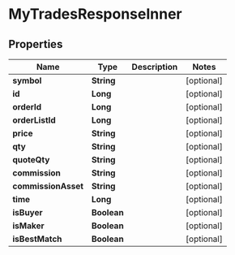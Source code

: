 

# MyTradesResponseInner


## Properties

| Name | Type | Description | Notes |
|------------ | ------------- | ------------- | -------------|
|**symbol** | **String** |  |  [optional] |
|**id** | **Long** |  |  [optional] |
|**orderId** | **Long** |  |  [optional] |
|**orderListId** | **Long** |  |  [optional] |
|**price** | **String** |  |  [optional] |
|**qty** | **String** |  |  [optional] |
|**quoteQty** | **String** |  |  [optional] |
|**commission** | **String** |  |  [optional] |
|**commissionAsset** | **String** |  |  [optional] |
|**time** | **Long** |  |  [optional] |
|**isBuyer** | **Boolean** |  |  [optional] |
|**isMaker** | **Boolean** |  |  [optional] |
|**isBestMatch** | **Boolean** |  |  [optional] |



